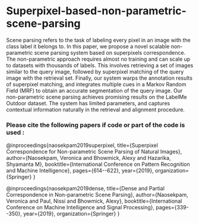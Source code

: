 # Superpixel-based-non-parametric-scene-parsing

Scene parsing refers to the task of labeling every pixel in an image with the class label it belongs to. In this paper, we propose a novel scalable non-parametric scene parsing system based on superpixels correspondence. The non-parametric approach requires almost no training and can scale up to datasets with thousands of labels. This involves retrieving a set of images similar to the query image, followed by superpixel matching of the query image with the retrieval set. Finally, our system warps the annotation results of superpixel matching, and integrates multiple cues in a Markov Random Field (MRF) to obtain an accurate segmentation of the query image. Our non-parametric scene parsing achieves promising results on the LabelMe Outdoor dataset. The system has limited parameters, and captures contextual information naturally in the retrieval and alignment procedure.

### Please cite the following papers if code or part of the code is used :

@inproceedings{naosekpam2019superpixel,
  title={Superpixel Correspondence for Non-parametric Scene Parsing of Natural Images},
  author={Naosekpam, Veronica and Bhowmick, Alexy and Hazarika, Shyamanta M},
  booktitle={International Conference on Pattern Recognition and Machine Intelligence},
  pages={614--622},
  year={2019},
  organization={Springer}
}

@inproceedings{naosekpam2019dense,
  title={Dense and Partial Correspondence in Non-parametric Scene Parsing},
  author={Naosekpam, Veronica and Paul, Nissi and Bhowmick, Alexy},
  booktitle={International Conference on Machine Intelligence and Signal Processing},
  pages={339--350},
  year={2019},
  organization={Springer}
}


